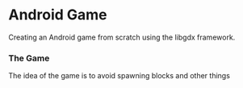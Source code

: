 # Android Game
Creating an Android game from scratch using the libgdx framework.

### The Game
The idea of the game is to avoid spawning blocks and other things
